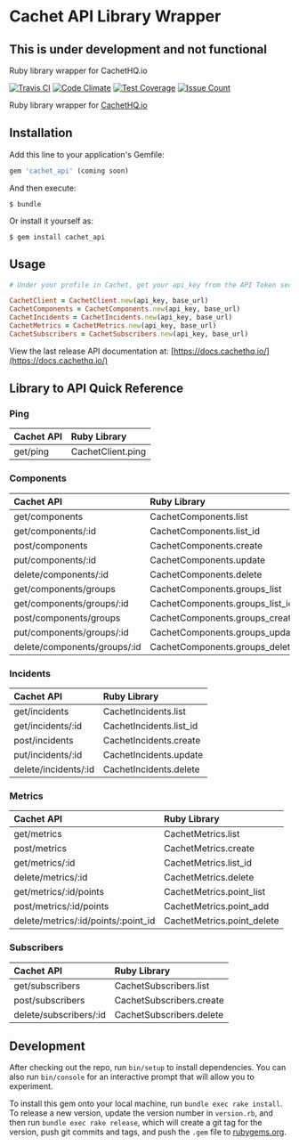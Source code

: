 # Cachet API Library Wrapper
## This is under development and not functional
Ruby library wrapper for CachetHQ.io

[![Travis CI](https://travis-ci.org/TheFynx/cachet_api.svg)](https://travis-ci.org/TheFynx/cachet_api) [![Code Climate](https://codeclimate.com/github/TheFynx/cachet_api/badges/gpa.svg)](https://codeclimate.com/github/TheFynx/cachet_api) [![Test Coverage](https://codeclimate.com/github/TheFynx/cachet_api/badges/coverage.svg)](https://codeclimate.com/github/TheFynx/cachet_api/coverage) [![Issue Count](https://codeclimate.com/github/TheFynx/cachet_api/badges/issue_count.svg)](https://codeclimate.com/github/TheFynx/cachet_api)

Ruby library wrapper for [CachetHQ.io](https://cachethq.io)

## Installation
Add this line to your application's Gemfile:

```ruby
gem 'cachet_api' (coming soon)
```

And then execute:

```
$ bundle
```

Or install it yourself as:

```
$ gem install cachet_api
```

## Usage

```ruby
# Under your profile in Cachet, get your api_key from the API Token section. Base url is https://demo.cachethq.io/api/v1/ or https://cachet.yourdomain.com/api/v1/

CachetClient = CachetClient.new(api_key, base_url)
CachetComponents = CachetComponents.new(api_key, base_url)
CachetIncidents = CachetIncidents.new(api_key, base_url)
CachetMetrics = CachetMetrics.new(api_key, base_url)
CachetSubscribers = CachetSubscribers.new(api_key, base_url)
```

View the last release API documentation at: [https://docs.cachethq.io/](https://docs.cachethq.io/)

## Library to API Quick Reference
### Ping

Cachet API | Ruby Library
:--------- | :----------------
get/ping   | CachetClient.ping

### Components

Cachet API                   | Ruby Library
:--------------------------- | :------------------------------
get/components               | CachetComponents.list
get/components/:id           | CachetComponents.list_id
post/components              | CachetComponents.create
put/components/:id           | CachetComponents.update
delete/components/:id        | CachetComponents.delete
get/components/groups        | CachetComponents.groups_list
get/components/groups/:id    | CachetComponents.groups_list_id
post/components/groups       | CachetComponents.groups_create
put/components/groups/:id    | CachetComponents.groups_update
delete/components/groups/:id | CachetComponents.groups_delete

### Incidents

Cachet API           | Ruby Library
:------------------- | :----------------------
get/incidents        | CachetIncidents.list
get/incidents/:id    | CachetIncidents.list_id
post/incidents       | CachetIncidents.create
put/incidents/:id    | CachetIncidents.update
delete/incidents/:id | CachetIncidents.delete

### Metrics

Cachet API                          | Ruby Library
:---------------------------------- | :-------------------------
get/metrics                         | CachetMetrics.list
post/metrics                        | CachetMetrics.create
get/metrics/:id                     | CachetMetrics.list_id
delete/metrics/:id                  | CachetMetrics.delete
get/metrics/:id/points              | CachetMetrics.point_list
post/metrics/:id/points             | CachetMetrics.point_add
delete/metrics/:id/points/:point_id | CachetMetrics.point_delete

### Subscribers

Cachet API             | Ruby Library
:--------------------- | :-----------------------
get/subscribers        | CachetSubscribers.list
post/subscribers       | CachetSubscribers.create
delete/subscribers/:id | CachetSubscribers.delete

## Development
After checking out the repo, run `bin/setup` to install dependencies. You can also run `bin/console` for an interactive prompt that will allow you to experiment.

To install this gem onto your local machine, run `bundle exec rake install`. To release a new version, update the version number in `version.rb`, and then run `bundle exec rake release`, which will create a git tag for the version, push git commits and tags, and push the `.gem` file to [rubygems.org](https://rubygems.org).
